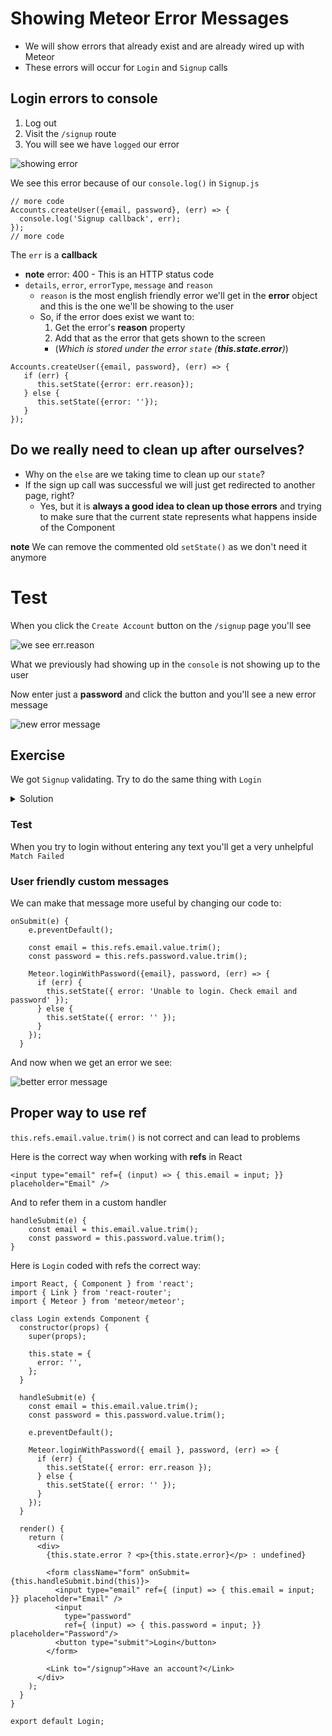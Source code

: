 # Showing Meteor Error Messages
* We will show errors that already exist and are already wired up with Meteor
* These errors will occur for `Login` and `Signup` calls

## Login errors to console
1. Log out
2. Visit the `/signup` route
3. You will see we have `logged` our error

![showing error](https://i.imgur.com/CmOyuzj.png)

We see this error because of our `console.log()` in `Signup.js`

```
// more code
Accounts.createUser({email, password}, (err) => {
  console.log('Signup callback', err);
});
// more code
```

The `err` is a **callback**

* **note** error: 400 - This is an HTTP status code
* `details`, `error`, `errorType`, `message` and `reason`
    - `reason` is the most english friendly error we'll get in the **error** object and this is the one we'll be showing to the user
    - So, if the error does exist we want to:
      1. Get the error's **reason** property
      2. Add that as the error that gets shown to the screen
        * (_Which is stored under the error `state` (**this.state.error**)_)

```
Accounts.createUser({email, password}, (err) => {
   if (err) {
      this.setState({error: err.reason});
   } else {
      this.setState({error: ''});
   }
});
```

## Do we really need to clean up after ourselves?
* Why on the `else` are we taking time to clean up our `state`?
* If the sign up call was successful we will just get redirected to another page, right?
     + Yes, but it is **always a good idea to clean up those errors** and trying to make sure that the current state represents what happens inside of the Component

**note** We can remove the commented old `setState()` as we don't need it anymore

# Test
When you click the `Create Account` button on the `/signup` page you'll see

![we see err.reason](https://i.imgur.com/I9ZNnVy.png)

What we previously had showing up in the `console` is not showing up to the user

Now enter just a **password** and click the button and you'll see a new error message

![new error message](https://i.imgur.com/8w80juy.png)

## Exercise
We got `Signup` validating. Try to do the same thing with `Login`

<details>
  <summary>Solution</summary>
`Login`

```
onSubmit(e) {
    e.preventDefault();

    const email = this.refs.email.value.trim();
    const password = this.refs.password.value.trim();

    Meteor.loginWithPassword({email}, password, (err) => {
      // console.log('Login callback', err);
      if (err) {
        this.setState({ error: err.reason });
      } else {
        this.setState({ error: '' });
      }
    });
  }
```
</details>

### Test
When you try to login without entering any text you'll get a very unhelpful `Match Failed`

### User friendly custom messages
We can make that message more useful by changing our code to:

```
onSubmit(e) {
    e.preventDefault();

    const email = this.refs.email.value.trim();
    const password = this.refs.password.value.trim();

    Meteor.loginWithPassword({email}, password, (err) => {
      if (err) {
        this.setState({ error: 'Unable to login. Check email and password' });
      } else {
        this.setState({ error: '' });
      }
    });
  }
```

And now when we get an error we see:

![better error message](https://i.imgur.com/pNT6PRo.png)

## Proper way to use ref
`this.refs.email.value.trim()` is not correct and can lead to problems

Here is the correct way when working with **refs** in React

```
<input type="email" ref={ (input) => { this.email = input; }} placeholder="Email" />
```

And to refer them in a custom handler

```
handleSubmit(e) {
    const email = this.email.value.trim();
    const password = this.password.value.trim();
}
```

Here is `Login` coded with refs the correct way:

```
import React, { Component } from 'react';
import { Link } from 'react-router';
import { Meteor } from 'meteor/meteor';

class Login extends Component {
  constructor(props) {
    super(props);

    this.state = {
      error: '',
    };
  }

  handleSubmit(e) {
    const email = this.email.value.trim();
    const password = this.password.value.trim();

    e.preventDefault();

    Meteor.loginWithPassword({ email }, password, (err) => {
      if (err) {
        this.setState({ error: err.reason });
      } else {
        this.setState({ error: '' });
      }
    });
  }

  render() {
    return (
      <div>
        {this.state.error ? <p>{this.state.error}</p> : undefined}

        <form className="form" onSubmit={this.handleSubmit.bind(this)}>
          <input type="email" ref={ (input) => { this.email = input; }} placeholder="Email" />
          <input
            type="password"
            ref={ (input) => { this.password = input; }} placeholder="Password"/>
          <button type="submit">Login</button>
        </form>

        <Link to="/signup">Have an account?</Link>
      </div>
    );
  }
}

export default Login;
```

